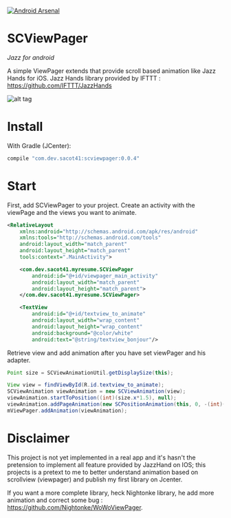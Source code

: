 [![Android Arsenal](https://img.shields.io/badge/Android%20Arsenal-SCViewPager-green.svg?style=flat)](https://android-arsenal.com/details/1/2369)

# SCViewPager
_Jazz for android_

A simple ViewPager extends that provide scroll based animation like Jazz Hands for iOS.
Jazz Hands library provided by IFTTT : https://github.com/IFTTT/JazzHands

![alt tag](https://github.com/sacot41/SCViewPager/blob/master/example_2.gif?raw=true)

# Install

With Gradle (JCenter):

``` groovy
compile "com.dev.sacot41:scviewpager:0.0.4"
```

# Start

First, add SCViewPager to your project. Create an activity with the viewPage and the views you want to animate.

``` xml
<RelativeLayout
    xmlns:android="http://schemas.android.com/apk/res/android"
	xmlns:tools="http://schemas.android.com/tools"
    android:layout_width="match_parent"
	android:layout_height="match_parent"
	tools:context=".MainActivity">

	<com.dev.sacot41.myresume.SCViewPager
        android:id="@+id/viewpager_main_activity"
        android:layout_width="match_parent"
        android:layout_height="match_parent">
	</com.dev.sacot41.myresume.SCViewPager>

	<TextView
        android:id="@+id/textview_to_animate"
        android:layout_width="wrap_content"
        android:layout_height="wrap_content"
        android:background="@color/white"
        android:text="@string/textview_bonjour"/>
```

</RelativeLayout>

Retrieve view and add animation after you have set viewPager and his adapter.

``` java
Point size = SCViewAnimationUtil.getDisplaySize(this);

View view = findViewById(R.id.textview_to_animate);
SCViewAnimation viewAnimation = new SCViewAnimation(view);
viewAnimation.startToPosition((int)(size.x*1.5), null);
viewAnimation.addPageAnimation(new SCPositionAnimation(this, 0, -(int)(size.x*1.5), 0));
mViewPager.addAnimation(viewAnimation);
```

# Disclaimer

This project is not yet implemented in a real app and it's hasn't the pretension to implement all feature provided by JazzHand on IOS; this projects is a pretext to me to better understand animation based on scrollview (viewpager) and publish my first library on Jcenter.

If you want a more complete library, heck Nightonke library, he add more animation and correct some bug : https://github.com/Nightonke/WoWoViewPager.
